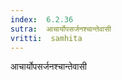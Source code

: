 ```yaml
---
index:  6.2.36
sutra:  आचार्योपसर्जनश्चान्तेवासी
vritti:  samhita 
---
```


आचार्योपसर्जनश्चान्तेवासी

